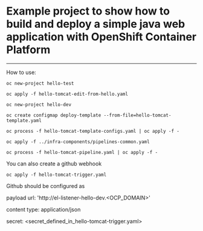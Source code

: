 # Example project to show how to build and deploy a simple java web application with OpenShift Container Platform

---
How to use:

```
oc new-project hello-test

oc apply -f hello-tomcat-edit-from-hello.yaml

oc new-project hello-dev

oc create configmap deploy-template --from-file=hello-tomcat-template.yaml

oc process -f hello-tomcat-template-configs.yaml | oc apply -f -

oc apply -f ../infra-components/pipelines-common.yaml

oc process -f hello-tomcat-pipeline.yaml | oc apply -f -
```

You can also create a github webhook
```
oc apply -f hello-tomcat-trigger.yaml

```

Github should be configured as

payload url: 'http://el-listener-hello-dev.<OCP_DOMAIN>'

content type: application/json

secret: <secret_defined_in_hello-tomcat-trigger.yaml>